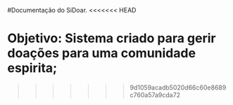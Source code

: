 
#Documentação do SiDoar.
<<<<<<< HEAD

Objetivo: Sistema criado para gerir doações para uma comunidade espirita;
=======
>>>>>>> 9d1059acadb5020d66c60e8689c760a57a9cda72

